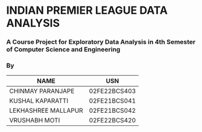 # INDIAN PREMIER LEAGUE DATA ANALYSIS
### A Course Project for Exploratory Data Analysis in 4th Semester of Computer Science and Engineering

### By

| NAME                | USN            |
|---------------------|----------------|
| CHINMAY PARANJAPE   | 02FE22BCS403   |
| KUSHAL KAPARATTI    | 02FE21BCS041   |
| LEKHASHREE MALLAPUR | 02FE21BCS042   |
| VRUSHABH MOTI       | 02FE22BCS420   |
